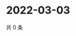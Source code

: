 # 2022-03-03

共 0 条

<!-- BEGIN WEIBO -->
<!-- 最后更新时间 Thu Mar 03 2022 07:19:34 GMT+0800 (China Standard Time) -->

<!-- END WEIBO -->
